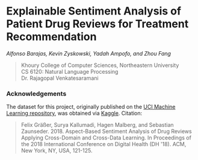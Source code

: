 # Explainable Sentiment Analysis of Patient Drug Reviews for Treatment Recommendation

_Alfonso Barajas, Kevin Zyskowski, Yadah Ampofo, and Zhou Fang_

> Khoury College of Computer Sciences, Northeastern University\
> CS 6120: Natural Language Processing\
> Dr. Rajagopal Venkatesaramani

### Acknowledgements

The dataset for this project, originally published on the [UCI Machine Learning repository](https://archive.ics.uci.edu/ml/datasets/Drug+Review+Dataset+%28Drugs.com%29), was obtained via
[Kaggle](https://www.kaggle.com/datasets/jessicali9530/kuc-hackathon-winter-2018/data). Citation:

> Felix Gräßer, Surya Kallumadi, Hagen Malberg, and Sebastian Zaunseder. 2018. Aspect-Based Sentiment Analysis of Drug Reviews Applying Cross-Domain and Cross-Data Learning. In Proceedings of the 2018 International Conference on Digital Health (DH '18). ACM, New York, NY, USA, 121-125.
